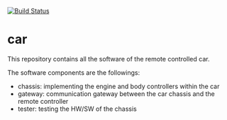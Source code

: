 [![Build Status](https://travis-ci.org/mbambagini/car.svg?branch=master)](https://travis-ci.org/mbambagini/car)

# car

This repository contains all the software of the remote controlled car.

The software components are the followings:
* chassis: implementing the engine and body controllers within the car
* gateway: communication gateway between the car chassis and the remote controller
* tester: testing the HW/SW of the chassis

